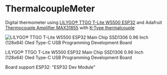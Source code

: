 # ThermalcoupleMeter
Digital thermometer using [LILYGO® TTGO T-Lite W5500 ESP32](https://www.aliexpress.com/item/4001252326111.html?spm=a2g0o.cart.0.0.5b7d3c00ZguF6w&mp=1) and Adafruit [Thermocouple Amplifier MAX31855](https://www.adafruit.com/product/269) with [K-Type thermalcouple](https://www.adafruit.com/product/3245)


![LILYGO® TTGO T-Lite W5500 ESP32 Main Chip SSD1306 0.96 Inch (128x64) Oled Type-C USB Programming Development Board](https://raw.githubusercontent.com/haydnady/ThermalcoupleMeter/master/img/lilygo_t-lite.png)

LILYGO® TTGO T-Lite W5500 ESP32 Main Chip SSD1306 0.96 Inch (128x64) Oled Type-C USB Programming Development Board


Board support ESP32: "ESP32 Dev Module"

